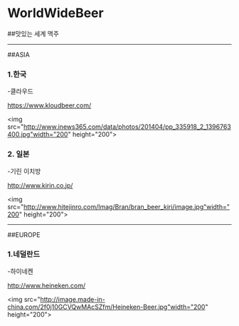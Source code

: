 # WorldWideBeer
##맛있는 세계 맥주 
***

##ASIA
### 1.한국
-클라우드

<https://www.kloudbeer.com/>

<img src="http://www.inews365.com/data/photos/201404/pp_335918_2_1396763400.jpg"width="200" height="200">
</img>

### 2. 일본
-기린 이치방

<http://www.kirin.co.jp/>

<img src="http://www.hitejinro.com/Imag/Bran/bran_beer_kiri/image.jpg"width="200" height="200">
</img>
***
##EUROPE
### 1.네덜란드
-하이네켄

<http://www.heineken.com/>

<img src="http://image.made-in-china.com/2f0j10GCVQwMAcSZfm/Heineken-Beer.jpg"width="200" height="200">
</img>
